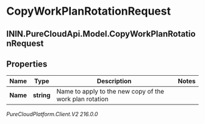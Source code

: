 # CopyWorkPlanRotationRequest

## ININ.PureCloudApi.Model.CopyWorkPlanRotationRequest

## Properties

|Name | Type | Description | Notes|
|------------ | ------------- | ------------- | -------------|
| **Name** | **string** | Name to apply to the new copy of the work plan rotation | |



_PureCloudPlatform.Client.V2 216.0.0_
